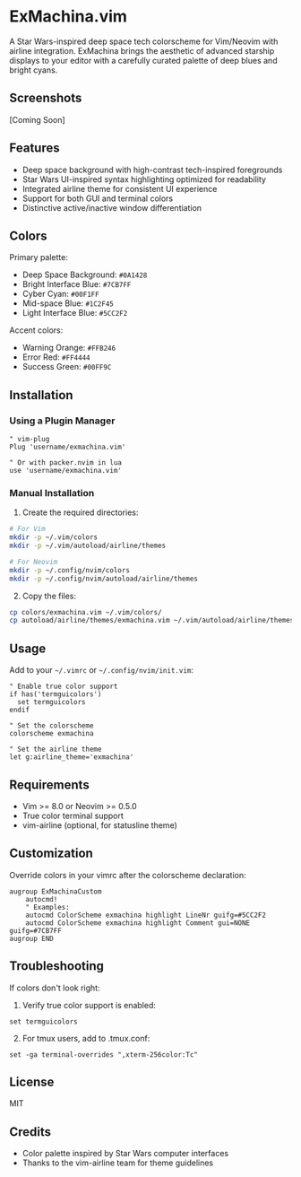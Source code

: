 # ExMachina.vim

A Star Wars-inspired deep space tech colorscheme for Vim/Neovim with airline integration. ExMachina brings the aesthetic of advanced starship displays to your editor with a carefully curated palette of deep blues and bright cyans.

## Screenshots

[Coming Soon]

## Features

- Deep space background with high-contrast tech-inspired foregrounds
- Star Wars UI-inspired syntax highlighting optimized for readability
- Integrated airline theme for consistent UI experience
- Support for both GUI and terminal colors
- Distinctive active/inactive window differentiation

## Colors

Primary palette:
- Deep Space Background: `#0A1428`
- Bright Interface Blue: `#7CB7FF`
- Cyber Cyan: `#00F1FF`
- Mid-space Blue: `#1C2F45`
- Light Interface Blue: `#5CC2F2`

Accent colors:
- Warning Orange: `#FFB246`
- Error Red: `#FF4444`
- Success Green: `#00FF9C`

## Installation

### Using a Plugin Manager

```vim
" vim-plug
Plug 'username/exmachina.vim'

" Or with packer.nvim in lua
use 'username/exmachina.vim'
```

### Manual Installation

1. Create the required directories:
```bash
# For Vim
mkdir -p ~/.vim/colors
mkdir -p ~/.vim/autoload/airline/themes

# For Neovim
mkdir -p ~/.config/nvim/colors
mkdir -p ~/.config/nvim/autoload/airline/themes
```

2. Copy the files:
```bash
cp colors/exmachina.vim ~/.vim/colors/
cp autoload/airline/themes/exmachina.vim ~/.vim/autoload/airline/themes/
```

## Usage

Add to your `~/.vimrc` or `~/.config/nvim/init.vim`:

```vim
" Enable true color support
if has('termguicolors')
  set termguicolors
endif

" Set the colorscheme
colorscheme exmachina

" Set the airline theme
let g:airline_theme='exmachina'
```

## Requirements

- Vim >= 8.0 or Neovim >= 0.5.0
- True color terminal support
- vim-airline (optional, for statusline theme)

## Customization

Override colors in your vimrc after the colorscheme declaration:

```vim
augroup ExMachinaCustom
    autocmd!
    " Examples:
    autocmd ColorScheme exmachina highlight LineNr guifg=#5CC2F2
    autocmd ColorScheme exmachina highlight Comment gui=NONE guifg=#7CB7FF
augroup END
```

## Troubleshooting

If colors don't look right:

1. Verify true color support is enabled:
```vim
set termguicolors
```

2. For tmux users, add to .tmux.conf:
```tmux
set -ga terminal-overrides ",xterm-256color:Tc"
```

## License

MIT

## Credits

- Color palette inspired by Star Wars computer interfaces
- Thanks to the vim-airline team for theme guidelines
